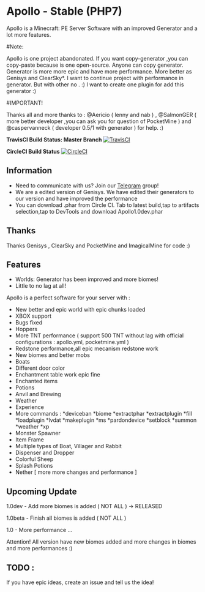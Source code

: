 # Apollo - Stable (PHP7)
Apollo is a Minecraft: PE Server Software with an improved Generator and a lot more features. 

#Note: 

Apollo is one project abandonated. If you want copy-generator ,you can copy-paste because is one open-source.
Anyone can copy generator.
Generator is more more epic and have more performance.
More better as Genisys and ClearSky*.
I want to continue project with performance in generator. But with other no . :)
I want to create one plugin for add this generator :)

#IMPORTANT!

Thanks all and more thanks to : @Aericio ( lenny and nab ) , @SalmonGER ( more better developer ,you can ask you for question of PocketMine ) and @caspervanneck ( developer 0.5/1 with generator ) for help. :)

**TravisCI Build Status: Master Branch** [![TravisCI](https://travis-ci.org/NycuRO/Apollo.svg?branch=master)](https://travis-ci.org/NycuRO/Apollo "TravisCI Build Status")

**CircleCI Build Status** [![CircleCI](https://circleci.com/gh/NycuRO/Apollo.svg?style=svg)](https://circleci.com/gh/NycuRO/Apollo)

## Information

- Need to communicate with us? Join our [Telegram](https://telegram.me/joinchat/Ca8L9T9P01PtR1bOEwtxuw) group!
- We are a edited version of Genisys. We have edited their generators to our version and have improved the performance
- You can download .phar from Circle CI. Tab to latest build,tap to artifacts selection,tap to DevTools and download Apollo1.0dev.phar

## Thanks

Thanks Genisys , ClearSky and PocketMine and ImagicalMine for code :)

## Features

- Worlds: Generator has been improved and more biomes!
- Little to no lag at all!

Apollo is a perfect software for your server with :

 - New better and epic world with epic chunks loaded
 - XBOX support
 - Bugs fixed
 - Hoppers
 - More TNT performance ( support 500 TNT without lag with official configurations : apollo.yml, pocketmine.yml )
 - Redstone performance,all epic mecanism redstone work
 - New biomes and better mobs
 - Boats
 - Different door color
 - Enchantment table work epic fine
 - Enchanted items
 - Potions
 - Anvil and Brewing
 - Weather
 - Experience
 - More commands :
 *deviceban
 *biome
 *extractphar
 *extractplugin
 *fill
 *loadplugin
 *lvdat
 *makeplugin
 *ms
 *pardondevice
 *setblock
 *summon
 *weather
 *xp
 - Monster Spawner
 - Item Frame
 - Multiple types of Boat, Villager and Rabbit
 - Dispenser and Dropper
 - Colorful Sheep
 - Splash Potions 
 - Nether [ more more changes and performance ]


## Upcoming Update

1.0dev - Add more biomes is added ( NOT ALL ) -> RELEASED

1.0beta - Finish all biomes is added ( NOT ALL )

1.0 - More performance
 ...

Attention! All version have new biomes added and more changes in biomes and more performances :)
 
## TODO :

 If you have epic ideas, create an issue and tell us the idea!

